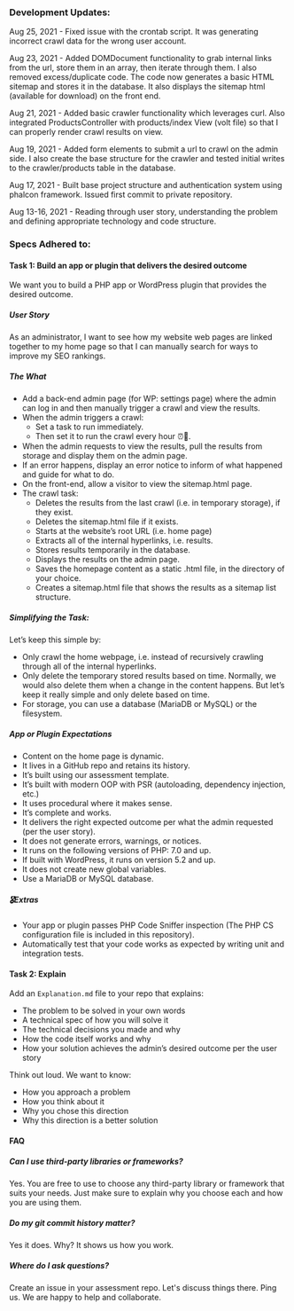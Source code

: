 ### Development Updates: 

Aug 25, 2021 - Fixed issue with the crontab script. It was generating incorrect crawl data for the wrong user account. 

Aug 23, 2021 - Added DOMDocument functionality to grab internal links from the url, store them in an array, then iterate through them. I also removed excess/duplicate code. The code now generates a basic HTML sitemap and stores it in the database. It also displays the sitemap html (available for download) on the front end.

Aug 21, 2021 - Added basic crawler functionality which leverages curl. Also integrated ProductsController with products/index View (volt file) so that I can properly render crawl results on view.

Aug 19, 2021 - Added form elements to submit a url to crawl on the admin side. I also create the base structure for the crawler and tested initial writes to the crawler/products table in the database. 

Aug 17, 2021 - Built base project structure and authentication system using phalcon framework. Issued first commit to private repository. 

Aug 13-16, 2021 - Reading through user story, understanding the problem and defining appropriate technology and code structure. 

### Specs Adhered to: 

#### Task 1: Build an app or plugin that delivers the desired outcome
We want you to build a PHP app or WordPress plugin that provides the desired outcome.

##### User Story
As an administrator, I want to see how my website web pages are linked together to my home page so that I can manually search for ways to improve my SEO rankings.

##### The What
- Add a back-end admin page (for WP: settings page) where the admin can log in and then manually trigger a crawl and view the results.
- When the admin triggers a crawl:
    - Set a task to run immediately.
    - Then set it to run the crawl every hour ⏰🤖.
- When the admin requests to view the results, pull the results from storage and display them on the admin page.
- If an error happens, display an error notice to inform of what happened and guide for what to do.
- On the front-end, allow a visitor to view the sitemap.html page.
- The crawl task:
    - Deletes the results from the last crawl (i.e. in temporary storage), if they exist.
    - Deletes the sitemap.html file if it exists.
    - Starts at the website’s root URL (i.e. home page)
    - Extracts all of the internal hyperlinks, i.e. results.
    - Stores results temporarily in the database.
    - Displays the results on the admin page.
    - Saves the homepage content as a static .html file, in the directory of your choice.
    - Creates a sitemap.html file that shows the results as a sitemap list structure.

##### Simplifying the Task:
Let’s keep this simple by:

- Only crawl the home webpage, i.e. instead of recursively crawling through all of the internal hyperlinks.
- Only delete the temporary stored results based on time. Normally, we would also delete them when a change in the content happens. But let’s keep it really simple and only delete based on time.
- For storage, you can use a database (MariaDB or MySQL) or the filesystem.

##### App or Plugin Expectations
- Content on the home page is dynamic.
- It lives in a GitHub repo and retains its history.
- It’s built using our assessment template.
- It’s built with modern OOP with PSR (autoloading, dependency injection, etc.)
- It uses procedural where it makes sense.
- It’s complete and works.
- It delivers the right expected outcome per what the admin requested (per the user story).
- It does not generate errors, warnings, or notices.
- It runs on the following versions of PHP: 7.0 and up.
- If built with WordPress, it runs on version 5.2 and up.
- It does not create new global variables.
- Use a MariaDB or MySQL database.

##### 🎖Extras
- Your app or plugin passes PHP Code Sniffer inspection (The PHP CS configuration file is included in this repository).
- Automatically test that your code works as expected by writing unit and integration tests. 

#### Task 2: Explain
Add an `Explanation.md` file to your repo that explains:

- The problem to be solved in your own words
- A technical spec of how you will solve it
- The technical decisions you made and why
- How the code itself works and why
- How your solution achieves the admin’s desired outcome per the user story

Think out loud. We want to know:

- How you approach a problem
- How you think about it
- Why you chose this direction
- Why this direction is a better solution

#### FAQ

##### Can I use third-party libraries or frameworks?
Yes. You are free to use to choose any third-party library or framework that suits your needs. Just make sure to explain why you choose each and how you are using them.

##### Do my git commit history matter?
Yes it does. Why? It shows us how you work.

##### Where do I ask questions?
Create an issue in your assessment repo. Let's discuss things there. Ping us. We are happy to help and collaborate.